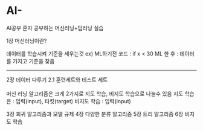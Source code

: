 # AI-
AI공부
혼자 공부하는 머신러닝+딥러닝 실습

1장 머신러닝이란?

데이터를 학습시켜 기준을 세우는것 
ex) ML하기전 코드 : if x < 30
    ML 한 후 : 데이터를 가지고 기준을 찾음

***
2장 데이터 다루기
    2.1 훈련세트와 테스트 세트<br><br>
        머신 러닝 알고리즘은 크게 2가지로 지도 학습, 비지도 학습으로 나눌수 있음
        지도 학습은 : 입력(input), 타킷(target) 
        비지도 학습 : 입력(input)
        
        
        
    
3장 회귀 알고리즘과 모델 규제
4장 다양한 분류 알고리즘
5장 트리 알고리즘
6장 비지도 학습
